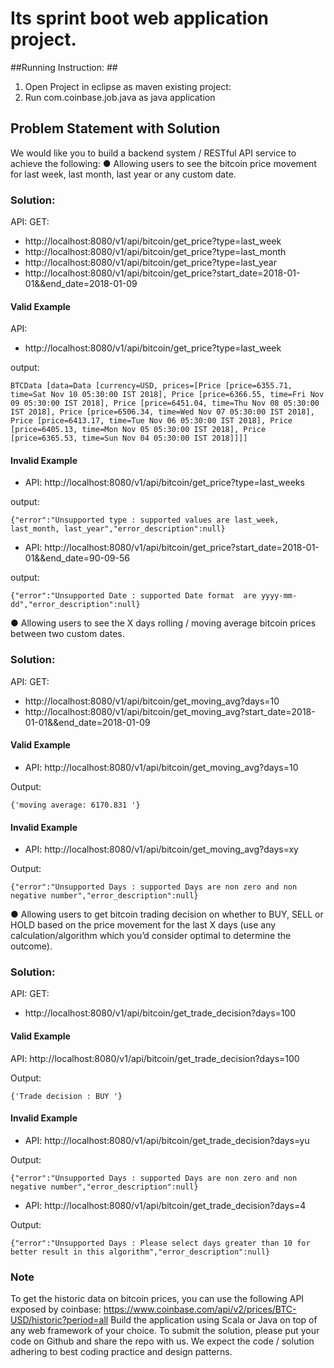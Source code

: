 # Its sprint boot web application project. #

##Running Instruction: ##

1. Open Project in eclipse as maven existing project:
2. Run com.coinbase.job.java as java application


## Problem Statement with Solution ##

We would like you to build a backend system / RESTful API service to achieve the following:
● Allowing users to see the bitcoin price movement for last week, last month, last year or any
custom date.

### Solution: ###
API: GET:
* http://localhost:8080/v1/api/bitcoin/get_price?type=last_week
* http://localhost:8080/v1/api/bitcoin/get_price?type=last_month
* http://localhost:8080/v1/api/bitcoin/get_price?type=last_year
* http://localhost:8080/v1/api/bitcoin/get_price?start_date=2018-01-01&&end_date=2018-01-09

#### Valid Example ####

API:
* http://localhost:8080/v1/api/bitcoin/get_price?type=last_week

output:
```
BTCData [data=Data [currency=USD, prices=[Price [price=6355.71, time=Sat Nov 10 05:30:00 IST 2018], Price [price=6366.55, time=Fri Nov 09 05:30:00 IST 2018], Price [price=6451.04, time=Thu Nov 08 05:30:00 IST 2018], Price [price=6506.34, time=Wed Nov 07 05:30:00 IST 2018], Price [price=6413.17, time=Tue Nov 06 05:30:00 IST 2018], Price [price=6405.13, time=Mon Nov 05 05:30:00 IST 2018], Price [price=6365.53, time=Sun Nov 04 05:30:00 IST 2018]]]]
```

#### Invalid Example ####


* API: http://localhost:8080/v1/api/bitcoin/get_price?type=last_weeks

output:
```
{"error":"Unsupported type : supported values are last_week, last_month, last_year","error_description":null}
```

* API: http://localhost:8080/v1/api/bitcoin/get_price?start_date=2018-01-01&&end_date=90-09-56

output:
```
{"error":"Unsupported Date : supported Date format  are yyyy-mm-dd","error_description":null}
```


● Allowing users to see the X days rolling / moving average bitcoin prices between two custom
dates.


### Solution: ###
API: GET:
* http://localhost:8080/v1/api/bitcoin/get_moving_avg?days=10
* http://localhost:8080/v1/api/bitcoin/get_moving_avg?start_date=2018-01-01&&end_date=2018-01-09

#### Valid Example ####

* API: http://localhost:8080/v1/api/bitcoin/get_moving_avg?days=10

Output:
```
{'moving average: 6170.831 '}
```

#### Invalid Example ####

* API: http://localhost:8080/v1/api/bitcoin/get_moving_avg?days=xy

Output:
```
{"error":"Unsupported Days : supported Days are non zero and non negative number","error_description":null}
```


● Allowing users to get bitcoin trading decision on whether to BUY, SELL or HOLD based on the
price movement for the last X days (use any calculation/algorithm which you’d consider optimal to
determine the outcome).

### Solution: ###
API: GET:
* http://localhost:8080/v1/api/bitcoin/get_trade_decision?days=100

#### Valid Example ####

API:
http://localhost:8080/v1/api/bitcoin/get_trade_decision?days=100

Output:
```
{'Trade decision : BUY '}
```

#### Invalid Example ####

* API: http://localhost:8080/v1/api/bitcoin/get_trade_decision?days=yu

Output:
```
{"error":"Unsupported Days : supported Days are non zero and non negative number","error_description":null}
```

* API: http://localhost:8080/v1/api/bitcoin/get_trade_decision?days=4

Output:
```
{"error":"Unsupported Days : Please select days greater than 10 for better result in this algorithm","error_description":null}
```

### Note ###
To get the historic data on bitcoin prices, you can use the following API exposed by coinbase:
https://www.coinbase.com/api/v2/prices/BTC-USD/historic?period=all
Build the application using Scala or Java on top of any web framework of your choice. To submit the
solution, please put your code on Github and share the repo with us. We expect the code / solution
adhering to best coding practice and design patterns.